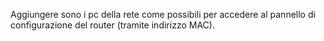 Aggiungere sono i pc della rete come possibili per accedere al pannello di configurazione del router (tramite indirizzo MAC).
